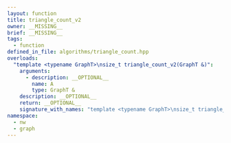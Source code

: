 ```yaml
---
layout: function
title: triangle_count_v2
owner: __MISSING__
brief: __MISSING__
tags:
  - function
defined_in_file: algorithms/triangle_count.hpp
overloads:
  "template <typename GraphT>\nsize_t triangle_count_v2(GraphT &)":
    arguments:
      - description: __OPTIONAL__
        name: A
        type: GraphT &
    description: __OPTIONAL__
    return: __OPTIONAL__
    signature_with_names: "template <typename GraphT>\nsize_t triangle_count_v2(GraphT & A)"
namespace:
  - nw
  - graph
---
```

